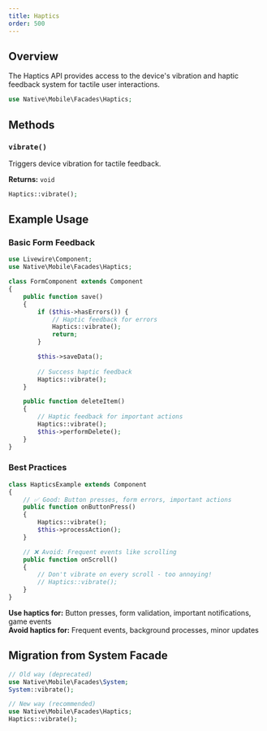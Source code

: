 ```yaml
---
title: Haptics
order: 500
---
```


## Overview

The Haptics API provides access to the device's vibration and haptic feedback system for tactile user interactions.

```php
use Native\Mobile\Facades\Haptics;
```

## Methods

### `vibrate()`

Triggers device vibration for tactile feedback.

**Returns:** `void`

```php
Haptics::vibrate();
```

## Example Usage

### Basic Form Feedback
```php
use Livewire\Component;
use Native\Mobile\Facades\Haptics;

class FormComponent extends Component
{
    public function save()
    {
        if ($this->hasErrors()) {
            // Haptic feedback for errors
            Haptics::vibrate();
            return;
        }

        $this->saveData();
        
        // Success haptic feedback
        Haptics::vibrate();
    }

    public function deleteItem()
    {
        // Haptic feedback for important actions
        Haptics::vibrate();
        $this->performDelete();
    }
}
```

### Best Practices
```php
class HapticsExample extends Component
{
    // ✅ Good: Button presses, form errors, important actions
    public function onButtonPress()
    {
        Haptics::vibrate();
        $this->processAction();
    }

    // ❌ Avoid: Frequent events like scrolling
    public function onScroll()
    {
        // Don't vibrate on every scroll - too annoying!
        // Haptics::vibrate();
    }
}
```

**Use haptics for:** Button presses, form validation, important notifications, game events  
**Avoid haptics for:** Frequent events, background processes, minor updates

## Migration from System Facade

```php
// Old way (deprecated)
use Native\Mobile\Facades\System;
System::vibrate();

// New way (recommended)
use Native\Mobile\Facades\Haptics;
Haptics::vibrate();
```
